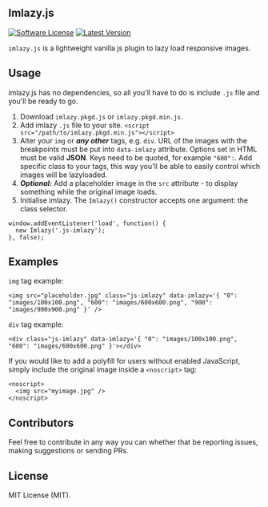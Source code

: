 ## Imlazy.js
[![Software License](https://img.shields.io/badge/license-MIT-brightgreen.svg?style=flat-square)](LICENSE.md)
[![Latest Version](https://img.shields.io/github/release/edtorba/imlazy.js.svg?style=flat-square)](https://github.com/edtorba/imlazy.js/releases)

`imlazy.js` is a lightweight vanilla js plugin to lazy load responsive images.

## Usage
imlazy.js has no dependencies, so all you'll have to do is include `.js` file and you'll be ready to go.

1. Download `imlazy.pkgd.js`  or `imlazy.pkgd.min.js`.
2. Add imlazy `.js` file to your site.
`<script src="/path/to/imlazy.pkgd.min.js"></script>`
3. Alter your `img` or ***any other*** tags, e.g. `div`. URL of the images with the breakpoints must be put into `data-imlazy` attribute. Options set in HTML must be valid **JSON**. Keys need to be quoted, for example `"600":`. Add specific class to your tags, this way you'll be able to easily control which images will be lazyloaded.
4. ***Optional:*** Add a placeholder image in the `src` attribute - to display something while the original image loads.
5. Initialise imlazy. The `Imlazy()` constructor accepts one argument: the class selector.
```
window.addEventListener('load', function() {
  new Imlazy('.js-imlazy');
}, false);
```

## Examples
`img` tag example:
```
<img src="placeholder.jpg" class="js-imlazy" data-imlazy='{ "0": "images/100x100.png", "600": "images/600x600.png", "900": "images/900x900.png" }' />
```
`div` tag example:
```
<div class="js-imlazy" data-imlazy='{ "0": "images/100x100.png", "600": "images/600x600.png" }'></div>
```

If you would like to add a polyfill for users without enabled JavaScript, simply include the original image inside a `<noscript>` tag:
```
<noscript>
  <img src="myimage.jpg" />
</noscript>
```

## Contributors
Feel free to contribute in any way you can whether that be reporting issues, making suggestions or sending PRs.

## License
MIT License (MIT).
